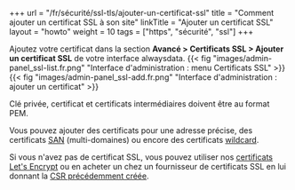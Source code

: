 +++
url = "/fr/sécurité/ssl-tls/ajouter-un-certificat-ssl"
title = "Comment ajouter un certificat SSL à son site"
linkTitle = "Ajouter un certificat SSL"
layout = "howto"
weight = 10
tags = ["https", "sécurité", "ssl"]
+++

Ajoutez votre certificat dans la section **Avancé > Certificats SSL > Ajouter un certificat SSL** de votre interface alwaysdata.
{{< fig "images/admin-panel_ssl-list.fr.png" "Interface d'administration : menu Certificats SSL" >}}
{{< fig "images/admin-panel_ssl-add.fr.png" "Interface d'administration : ajouter un certificat" >}}

Clé privée, certificat et certificats intermédiaires doivent être au format PEM.

Vous pouvez ajouter des certificats pour une adresse précise, des certificats [SAN](https://en.wikipedia.org/wiki/Subject_Alternative_Name) (multi-domaines) ou encore des certificats [wildcard](https://en.wikipedia.org/wiki/Wildcard_certificate).

Si vous n'avez pas de certificat SSL, vous pouvez utiliser nos [certificats Let's Encrypt](security/ssl-tls/lets-encrypt) ou en acheter un chez un fournisseur de certificats SSL en lui donnant la [CSR précédemment créée](security/ssl-tls/csr).
